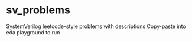 # sv_problems
SystemVerilog leetcode-style problems with descriptions
Copy-paste into eda playground to run
